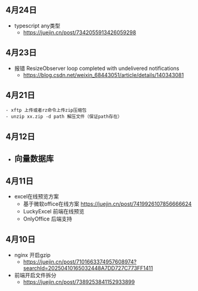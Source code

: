 ## 4月24日
- typescript any类型
  - https://juejin.cn/post/7342055913426059298
## 4月23日
- 报错 ResizeObserver loop completed with undelivered notifications
  - https://blog.csdn.net/weixin_68443051/article/details/140343081
## 4月21日
```
- xftp 上传或者rz命令上传zip压缩包
- unzip xx.zip -d path 解压文件（保证path存在）
```
## 4月12日
- 向量数据库
  - 
## 4月11日
- excel在线预览方案
  - 基于微软office在线方案 https://juejin.cn/post/7419926107856666624
  - LuckyExcel 前端在线预览
  - OnlyOffice 后端支持
## 4月10日
- nginx 开启gzip
  - https://juejin.cn/post/7101663374957608974?searchId=20250410165032448A7DD727C773FF1411
- 前端开启文件拆分
  - https://juejin.cn/post/7389253841152933899